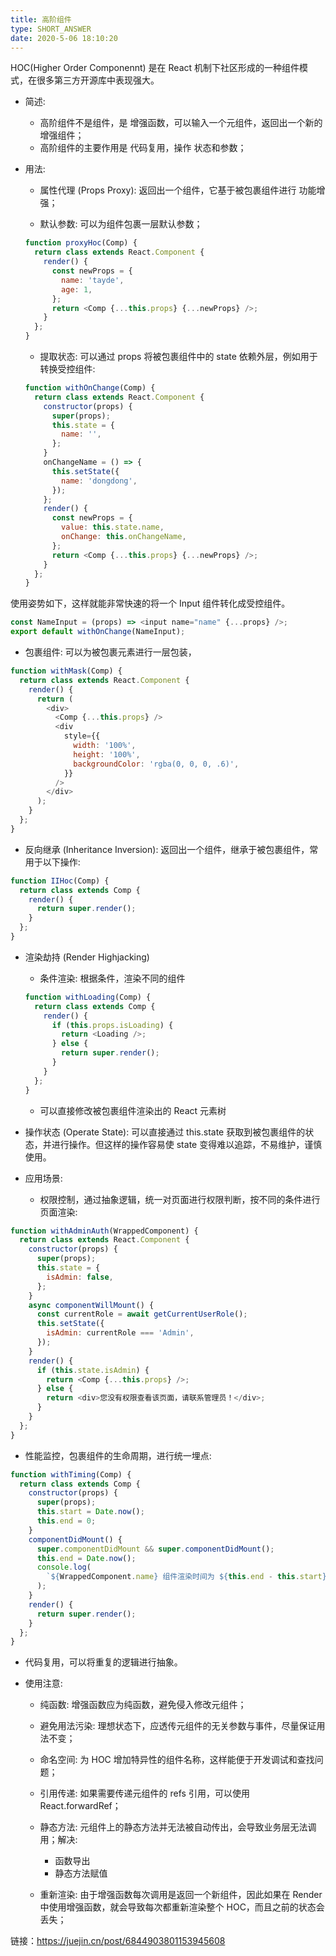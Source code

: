```yaml
---
title: 高阶组件
type: SHORT_ANSWER
date: 2020-5-06 18:10:20
---
```


HOC(Higher Order Componennt) 是在 React 机制下社区形成的一种组件模式，在很多第三方开源库中表现强大。

- 简述:

  - 高阶组件不是组件，是 增强函数，可以输入一个元组件，返回出一个新的增强组件；
  - 高阶组件的主要作用是 代码复用，操作 状态和参数；

- 用法:

  - 属性代理 (Props Proxy): 返回出一个组件，它基于被包裹组件进行 功能增强；

  - 默认参数: 可以为组件包裹一层默认参数；

  ```js
  function proxyHoc(Comp) {
    return class extends React.Component {
      render() {
        const newProps = {
          name: 'tayde',
          age: 1,
        };
        return <Comp {...this.props} {...newProps} />;
      }
    };
  }
  ```

  - 提取状态: 可以通过 props 将被包裹组件中的 state 依赖外层，例如用于转换受控组件:

  ```js
  function withOnChange(Comp) {
    return class extends React.Component {
      constructor(props) {
        super(props);
        this.state = {
          name: '',
        };
      }
      onChangeName = () => {
        this.setState({
          name: 'dongdong',
        });
      };
      render() {
        const newProps = {
          value: this.state.name,
          onChange: this.onChangeName,
        };
        return <Comp {...this.props} {...newProps} />;
      }
    };
  }
  ```

使用姿势如下，这样就能非常快速的将一个 Input 组件转化成受控组件。

```js
const NameInput = (props) => <input name="name" {...props} />;
export default withOnChange(NameInput);
```

- 包裹组件: 可以为被包裹元素进行一层包装，

```js
function withMask(Comp) {
  return class extends React.Component {
    render() {
      return (
        <div>
          <Comp {...this.props} />
          <div
            style={{
              width: '100%',
              height: '100%',
              backgroundColor: 'rgba(0, 0, 0, .6)',
            }}
          />
        </div>
      );
    }
  };
}
```

- 反向继承 (Inheritance Inversion): 返回出一个组件，继承于被包裹组件，常用于以下操作:

```js
function IIHoc(Comp) {
  return class extends Comp {
    render() {
      return super.render();
    }
  };
}
```

- 渲染劫持 (Render Highjacking)

  - 条件渲染: 根据条件，渲染不同的组件

  ```js
  function withLoading(Comp) {
    return class extends Comp {
      render() {
        if (this.props.isLoading) {
          return <Loading />;
        } else {
          return super.render();
        }
      }
    };
  }
  ```

  - 可以直接修改被包裹组件渲染出的 React 元素树

- 操作状态 (Operate State): 可以直接通过 this.state 获取到被包裹组件的状态，并进行操作。但这样的操作容易使 state 变得难以追踪，不易维护，谨慎使用。

- 应用场景:

  - 权限控制，通过抽象逻辑，统一对页面进行权限判断，按不同的条件进行页面渲染:

```js
function withAdminAuth(WrappedComponent) {
  return class extends React.Component {
    constructor(props) {
      super(props);
      this.state = {
        isAdmin: false,
      };
    }
    async componentWillMount() {
      const currentRole = await getCurrentUserRole();
      this.setState({
        isAdmin: currentRole === 'Admin',
      });
    }
    render() {
      if (this.state.isAdmin) {
        return <Comp {...this.props} />;
      } else {
        return <div>您没有权限查看该页面，请联系管理员！</div>;
      }
    }
  };
}
```

- 性能监控，包裹组件的生命周期，进行统一埋点:

```js
function withTiming(Comp) {
  return class extends Comp {
    constructor(props) {
      super(props);
      this.start = Date.now();
      this.end = 0;
    }
    componentDidMount() {
      super.componentDidMount && super.componentDidMount();
      this.end = Date.now();
      console.log(
        `${WrappedComponent.name} 组件渲染时间为 ${this.end - this.start} ms`
      );
    }
    render() {
      return super.render();
    }
  };
}
```

- 代码复用，可以将重复的逻辑进行抽象。

- 使用注意:

  - 纯函数: 增强函数应为纯函数，避免侵入修改元组件；

  - 避免用法污染: 理想状态下，应透传元组件的无关参数与事件，尽量保证用法不变；

  - 命名空间: 为 HOC 增加特异性的组件名称，这样能便于开发调试和查找问题；

  - 引用传递: 如果需要传递元组件的 refs 引用，可以使用 React.forwardRef；

  - 静态方法: 元组件上的静态方法并无法被自动传出，会导致业务层无法调用；解决:

    - 函数导出
    - 静态方法赋值

  - 重新渲染: 由于增强函数每次调用是返回一个新组件，因此如果在 Render 中使用增强函数，就会导致每次都重新渲染整个 HOC，而且之前的状态会丢失；

链接：https://juejin.cn/post/6844903801153945608
